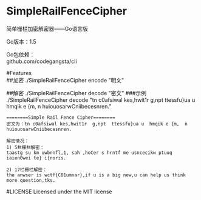 # SimpleRailFenceCipher
简单栅栏加密解密器——Go语言版

Go版本：1.5  

Go包依赖：  
github.com/codegangsta/cli

#Features  
##加密
./SimpleRailFenceCipher encode "明文"

##解密
./SimpleRailFenceCipher decode "密文"
###示例
    ./SimpleRailFenceCipher decode "tn c0afsiwal kes,hwit1r  g,npt  ttessfu}ua u  hmqik e {m,  n huiouosarwCniibecesnren."

	========Simple Rail Fence Cipher========
	密文为：tn c0afsiwal kes,hwit1r  g,npt  ttessfu}ua u  hmqik e {m,  n huiouosarwCniibecesnren.
	
	解密情况：
	1) 5栏栅栏解密：
	taastg su km uwbnnfl,1, sah ,hoCer s hrntf me usncecikw ptuuq  iaien0wei te} i{noris.
	
	2) 17栏栅栏解密：
	the anwser is wctf{C01umnar},if u is a big new,u can help us think more question,tks.

#LICENSE
Licensed under the MIT license
